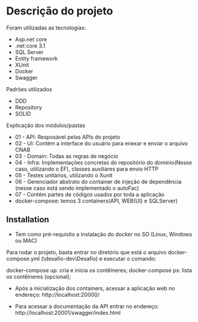 # Descrição do projeto

Foram utilizadas as tecnologias:
- Asp.net core
- .net core 3.1
- SQL Server
- Entity framework
- XUnit
- Docker
- Swagger

Padrões utilizados
- DDD
- Repository
- SOLID

Explicação dos módulos/pastas
- 01 - API: Resposável pelas APIs do projeto
- 02 - UI: Contém a interface do usuário para enexar e enviar o arquivo CNAB
- 03 - Domain: Todas as regras de negócio
- 04 - Infra: Implementações concretas do repositório do domínio(Nesse caso, utilizando o EF), classes auxiliares para envio HTTP
- 05 - Testes unitários, utilizando o Xunit
- 06 - Gerenciador abstrato do container de injeção de dependência (nesse caso está sendo implementado o autoFac)
- 07 - Contém partes de códigos usados por toda a aplicação
- docker-compose: temos 3 containers(API, WEB(UI) e SQLServer)


## Installation
- Tem como pré-requisito a instalação do docker no SO (Linux, Windows ou MAC)

Para rodar o projeto, basta entrar no diretório que está o arquivo docker-compose.yml (\desafio-dev\Desafio) e executar o comando:

 docker-compose up: cria e inicia os contêineres;
 docker-compose ps: lista os contêineres (opcional);

 - Após a inicialização dos containers, acessar a aplicação web no endereço:
 http://localhost:20000/
 
 - Para acessar a documentação da API entrar no endereço:
 http://localhost:20001/swagger/index.html
